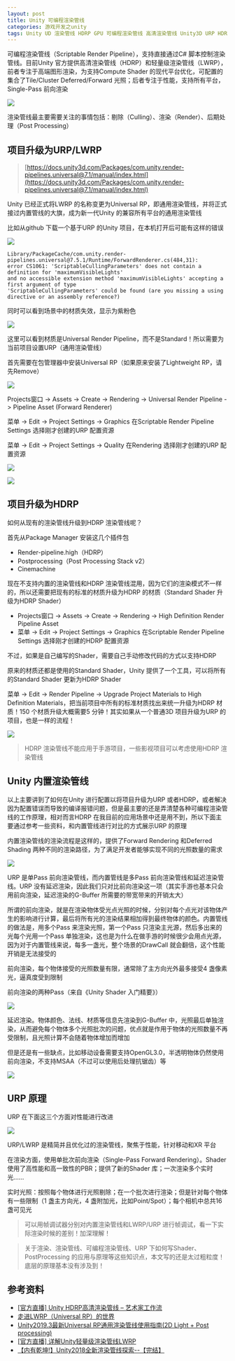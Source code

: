 ```yaml
---
layout: post
title: Unity 可编程渲染管线
categories: 游戏开发之unity
tags: Unity UD 渲染管线 HDRP GPU 可编程渲染管线 高清渲染管线 Unity3D URP HDRP Shader 剔除 渲染 后处理 DrawCall 内置管线 前向渲染 填充率 内存带宽 
---
```


可编程渲染管线（Scriptable Render Pipeline），支持直接通过C# 脚本控制渲染管线。目前Unity 官方提供高清渲染管线（HDRP）和轻量级渲染管线（LWRP），前者专注于高端图形渲染，为支持Compute Shader 的现代平台优化，可配置的集合了Tile/Cluster Deferred/Forward 光照；后者专注于性能，支持所有平台，Single-Pass 前向渲染

![](../media/image/2020-12-07/01.png)

渲染管线最主要需要关注的事情包括：剔除（Culling）、渲染（Render）、后期处理（Post Processing）

## 项目升级为URP/LWRP

>[https://docs.unity3d.com/Packages/com.unity.render-pipelines.universal@7.1/manual/index.html](https://docs.unity3d.com/Packages/com.unity.render-pipelines.universal@7.1/manual/index.html)

Unity 已经正式将LWRP 的名称变更为Universal RP，即通用渲染管线，并将正式接过内置管线的大旗，成为新一代Unity 的兼容所有平台的通用渲染管线

比如从github 下载一个基于URP 的Unity 项目，在本机打开后可能有这样的错误

![](../media/image/2020-12-07/02.png)

```
Library/PackageCache/com.unity.render-pipelines.universal@7.5.1/Runtime/ForwardRenderer.cs(484,31): 
error CS1061: 'ScriptableCullingParameters' does not contain a definition for 'maximumVisibleLights' 
and no accessible extension method 'maximumVisibleLights' accepting a first argument of type 
'ScriptableCullingParameters' could be found (are you missing a using directive or an assembly reference?)
```

同时可以看到场景中的材质失效，显示为紫粉色

![](../media/image/2020-12-07/03.png)

这里可以看到材质是Universal Render Pipeline，而不是Standard！所以需要为当前项目设置URP（通用渲染管线）

首先需要在包管理器中安装Universal RP（如果原来安装了Lightweight RP，请先Remove）

![](../media/image/2020-12-07/04.png)

Projects窗口 -> Assets -> Create -> Rendering -> Universal Render Pipeline -> Pipeline Asset (Forward Renderer)

菜单 -> Edit -> Project Settings -> Graphics 在Scriptable Render Pipeline Settings 选择刚才创建的URP 配置资源

菜单 -> Edit -> Project Settings -> Quality 在Rendering 选择刚才创建的URP 配置资源

![](../media/image/2020-12-07/05.png)

![](../media/image/2020-12-07/06.png)

## 项目升级为HDRP

如何从现有的渲染管线升级到HDRP 渲染管线呢？

首先从Package Manager 安装这几个插件包

* Render-pipeline.high（HDRP）
* Postprocessing（Post Processing Stack v2）
* Cinemachine

现在不支持内置的渲染管线和HDRP 渲染管线混用，因为它们的渲染模式不一样的，所以还需要把现有的标准的材质升级为HDRP 的材质（Standard Shader 升级为HDRP Shader）

* Projects窗口 -> Assets -> Create -> Rendering -> High Definition Render Pipeline Asset
* 菜单 -> Edit -> Project Settings -> Graphics 在Scriptable Render Pipeline Settings 选择刚才创建的HDRP 配置资源

不过，如果是自己编写的Shader，需要自己手动修改代码的方式以支持HDRP

原来的材质还都是使用的Standard Shader，Unity 提供了一个工具，可以将所有的Standard Shader 更新为HDRP Shader

菜单 -> Edit -> Render Pipeline -> Upgrade Project Materials to High Definition Materials，把当前项目中所有的标准材质找出来统一升级为HDRP 材质！150 个材质升级大概需要5 分钟！其实如果从一个普通3D 项目升级为URP 的项目，也是一样的流程！

![](../media/image/2020-12-07/07.png)

>HDRP 渲染管线不能应用于手游项目，一些影视项目可以考虑使用HDRP 渲染管线

## Unity 内置渲染管线

以上主要讲到了如何在Unity 进行配置以将项目升级为URP 或者HDRP，或者解决因为配置错误而导致的编译报错问题，但是最主要的还是弄清楚各种可编程渲染管线的工作原理，相对而言HDRP 在我目前的应用场景中还是用不到，所以下面主要通过参考一些资料，和内置管线进行对比的方式展示URP 的原理

内置渲染管线的渲染流程是这样的，提供了Forward Rendering 和Deferred Shading 两种不同的渲染路径，为了满足开发者能够实现不同的光照数量的需求

![](../media/image/2020-12-07/08.png)

URP 是单Pass 前向渲染管线，而内置管线是多Pass 前向渲染管线和延迟渲染管线。URP 没有延迟渲染，因此我们只对比前向渲染这一项（其实手游也基本只会用前向渲染，延迟渲染的G-Buffer 所需要的带宽带来的开销太大）

所谓的前向渲染，就是在渲染物体受光点光照的时候，分别对每个点光对该物体产生的影响进行计算，最后将所有光的渲染结果相加得到最终物体的颜色。内置管线的做法是，用多个Pass 来渲染光照，第一个Pass 只渲染主光源，然后多出来的光每个光用一个Pass 单独渲染，这也是为什么在做手游的时候很少会用点光源，因为对于内置管线来说，每多一盏光，整个场景的DrawCall 就会翻倍，这个性能开销是无法接受的

前向渲染，每个物体接受的光照数量有限，通常除了主方向光外最多接受4 盏像素光，逼真度受到限制

前向渲染的两种Pass（来自《Unity Shader 入门精要》）

![](../media/image/2020-12-07/09.png)

延迟渲染。物体颜色、法线、材质等信息先渲染到G-Buffer 中，光照最后单独渲染，从而避免每个物体多个光照批次的问题，优点就是作用于物体的光照数量不再受限制，且光照计算不会随着物体增加而增加

但是还是有一些缺点，比如移动设备需要支持OpenGL3.0，半透明物体仍然使用前向渲染，不支持MSAA（不过可以使用后处理抗锯齿）等

![](../media/image/2020-12-07/10.png)

## URP 原理

URP 在下面这三个方面对性能进行改进

![](../media/image/2020-12-07/11.png)

URP/LWRP 是精简并且优化过的渲染管线，聚焦于性能，针对移动和XR 平台

在渲染方面，使用单批次前向渲染（Single-Pass Forward Rendering）。Shader 使用了高性能和高一致性的PBR；提供了新的Shader 库；一次渲染多个实时光……

实时光照：按照每个物体进行光照剔除；在一个批次进行渲染；但是针对每个物体有一些限制（1 盏主方向光，4 盏附加光，比如Point/Spot）；每个相机中总共16 盏可见光

>可以用帧调试器分别对内置渲染管线和LWRP/URP 进行帧调试，看一下实际渲染时候的差别！加深理解！

>关于渲染、渲染管线、可编程渲染管线、URP 下如何写Shader、PostProcessing 的应用与原理等这些知识点，本文写的还是太过粗粒度！底层的原理基本没有涉及到！



## 参考资料

* [[官方直播] Unity HDRP高清渲染管线 – 艺术家工作流](https://www.bilibili.com/video/BV1Bt41127ji)
* [走进LWRP（Universal RP）的世界](https://connect.unity.com/p/zou-jin-lwrp-universal-rp-de-shi-jie)
* [Unity2019.3最新Universal RP通用渲染管线使用指南(2D Light + Post processing)](https://www.bilibili.com/video/BV1t54y1d7DW)
* [[官方直播] 详解Unity轻量级渲染管线LWRP](https://www.bilibili.com/video/BV1Ut411v7Ma)
* [【内有乾坤!】Unity2018全新渲染管线探索--【完结】](https://www.bilibili.com/video/BV1kW411Z74R)